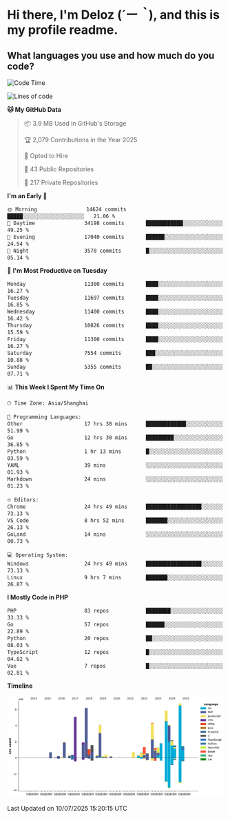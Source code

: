 # **Hi there, I'm Deloz (*´ー｀*), and this is my profile readme.**

## **What languages you use and how much do you code?**

<!--START_SECTION:waka-->
![Code Time](http://img.shields.io/badge/Code%20Time-6%2C866%20hrs%202%20mins-blue)

![Lines of code](https://img.shields.io/badge/From%20Hello%20World%20I%27ve%20Written-58.2%20million%20lines%20of%20code-blue)

**🐱 My GitHub Data** 

> 📦 3.9 MB Used in GitHub's Storage 
 > 
> 🏆 2,079 Contributions in the Year 2025
 > 
> 💼 Opted to Hire
 > 
> 📜 43 Public Repositories 
 > 
> 🔑 217 Private Repositories 
 > 
**I'm an Early 🐤** 

```text
🌞 Morning                14624 commits       █████░░░░░░░░░░░░░░░░░░░░   21.06 % 
🌆 Daytime                34198 commits       ████████████░░░░░░░░░░░░░   49.25 % 
🌃 Evening                17040 commits       ██████░░░░░░░░░░░░░░░░░░░   24.54 % 
🌙 Night                  3570 commits        █░░░░░░░░░░░░░░░░░░░░░░░░   05.14 % 
```
📅 **I'm Most Productive on Tuesday** 

```text
Monday                   11300 commits       ████░░░░░░░░░░░░░░░░░░░░░   16.27 % 
Tuesday                  11697 commits       ████░░░░░░░░░░░░░░░░░░░░░   16.85 % 
Wednesday                11400 commits       ████░░░░░░░░░░░░░░░░░░░░░   16.42 % 
Thursday                 10826 commits       ████░░░░░░░░░░░░░░░░░░░░░   15.59 % 
Friday                   11300 commits       ████░░░░░░░░░░░░░░░░░░░░░   16.27 % 
Saturday                 7554 commits        ███░░░░░░░░░░░░░░░░░░░░░░   10.88 % 
Sunday                   5355 commits        ██░░░░░░░░░░░░░░░░░░░░░░░   07.71 % 
```


📊 **This Week I Spent My Time On** 

```text
🕑︎ Time Zone: Asia/Shanghai

💬 Programming Languages: 
Other                    17 hrs 38 mins      █████████████░░░░░░░░░░░░   51.99 % 
Go                       12 hrs 30 mins      █████████░░░░░░░░░░░░░░░░   36.85 % 
Python                   1 hr 13 mins        █░░░░░░░░░░░░░░░░░░░░░░░░   03.59 % 
YAML                     39 mins             ░░░░░░░░░░░░░░░░░░░░░░░░░   01.93 % 
Markdown                 24 mins             ░░░░░░░░░░░░░░░░░░░░░░░░░   01.23 % 

🔥 Editors: 
Chrome                   24 hrs 49 mins      ██████████████████░░░░░░░   73.13 % 
VS Code                  8 hrs 52 mins       ███████░░░░░░░░░░░░░░░░░░   26.13 % 
GoLand                   14 mins             ░░░░░░░░░░░░░░░░░░░░░░░░░   00.73 % 

💻 Operating System: 
Windows                  24 hrs 49 mins      ██████████████████░░░░░░░   73.13 % 
Linux                    9 hrs 7 mins        ███████░░░░░░░░░░░░░░░░░░   26.87 % 
```

**I Mostly Code in PHP** 

```text
PHP                      83 repos            ████████░░░░░░░░░░░░░░░░░   33.33 % 
Go                       57 repos            ██████░░░░░░░░░░░░░░░░░░░   22.89 % 
Python                   20 repos            ██░░░░░░░░░░░░░░░░░░░░░░░   08.03 % 
TypeScript               12 repos            █░░░░░░░░░░░░░░░░░░░░░░░░   04.82 % 
Vue                      7 repos             █░░░░░░░░░░░░░░░░░░░░░░░░   02.81 % 
```



**Timeline**

![Lines of Code chart](https://raw.githubusercontent.com/deloz/deloz/main/assets/bar_graph.png)


 Last Updated on 10/07/2025 15:20:15 UTC
<!--END_SECTION:waka-->
